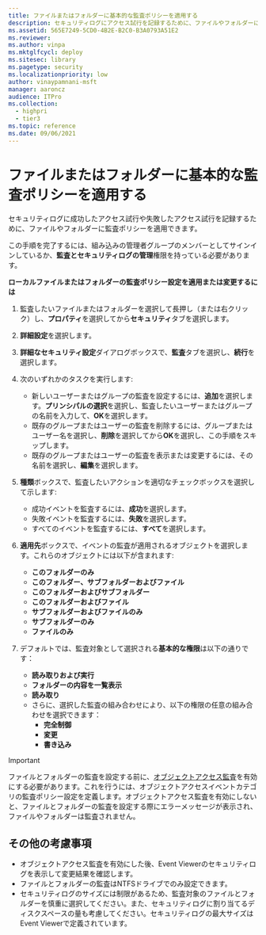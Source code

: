 ```yaml
---
title: ファイルまたはフォルダーに基本的な監査ポリシーを適用する
description: セキュリティログにアクセス試行を記録するために、ファイルやフォルダーに監査ポリシーを適用します。
ms.assetid: 565E7249-5CD0-4B2E-B2C0-B3A0793A51E2
ms.reviewer:
ms.author: vinpa
ms.mktglfcycl: deploy
ms.sitesec: library
ms.pagetype: security
ms.localizationpriority: low
author: vinaypamnani-msft
manager: aaroncz
audience: ITPro
ms.collection:
  - highpri
  - tier3
ms.topic: reference
ms.date: 09/06/2021
---
```


# ファイルまたはフォルダーに基本的な監査ポリシーを適用する

セキュリティログに成功したアクセス試行や失敗したアクセス試行を記録するために、ファイルやフォルダーに監査ポリシーを適用できます。

この手順を完了するには、組み込みの管理者グループのメンバーとしてサインインしているか、**監査とセキュリティログの管理**権限を持っている必要があります。

**ローカルファイルまたはフォルダーの監査ポリシー設定を適用または変更するには**

1.  監査したいファイルまたはフォルダーを選択して長押し（または右クリック）し、**プロパティ**を選択してから**セキュリティ**タブを選択します。
2.  **詳細設定**を選択します。
3.  **詳細なセキュリティ設定**ダイアログボックスで、**監査**タブを選択し、**続行**を選択します。
4.  次のいずれかのタスクを実行します:
    -   新しいユーザーまたはグループの監査を設定するには、**追加**を選択します。**プリンシパルの選択**を選択し、監査したいユーザーまたはグループの名前を入力して、**OK**を選択します。
    -   既存のグループまたはユーザーの監査を削除するには、グループまたはユーザー名を選択し、**削除**を選択してから**OK**を選択し、この手順をスキップします。
    -   既存のグループまたはユーザーの監査を表示または変更するには、その名前を選択し、**編集**を選択します。
5.  **種類**ボックスで、監査したいアクションを適切なチェックボックスを選択して示します:
    -   成功イベントを監査するには、**成功**を選択します。
    -   失敗イベントを監査するには、**失敗**を選択します。
    -   すべてのイベントを監査するには、**すべて**を選択します。



6.  **適用先**ボックスで、イベントの監査が適用されるオブジェクトを選択します。これらのオブジェクトには以下が含まれます:

    -   **このフォルダーのみ**
    -   **このフォルダー、サブフォルダーおよびファイル**
    -   **このフォルダーおよびサブフォルダー**
    -   **このフォルダーおよびファイル**
    -   **サブフォルダーおよびファイルのみ**
    -   **サブフォルダーのみ**
    -   **ファイルのみ**

7.  デフォルトでは、監査対象として選択される**基本的な権限**は以下の通りです：
    -   **読み取りおよび実行**
    -   **フォルダーの内容を一覧表示**
    -   **読み取り**
    -   さらに、選択した監査の組み合わせにより、以下の権限の任意の組み合わせを選択できます：
          - **完全制御**
          - **変更**
          - **書き込み**

> [!IMPORTANT]
> ファイルとフォルダーの監査を設定する前に、[オブジェクトアクセス監査](basic-audit-object-access.md)を有効にする必要があります。これを行うには、オブジェクトアクセスイベントカテゴリの監査ポリシー設定を定義します。オブジェクトアクセス監査を有効にしないと、ファイルとフォルダーの監査を設定する際にエラーメッセージが表示され、ファイルやフォルダーは監査されません。
 
## その他の考慮事項

-   オブジェクトアクセス監査を有効にした後、Event Viewerのセキュリティログを表示して変更結果を確認します。
-   ファイルとフォルダーの監査はNTFSドライブでのみ設定できます。
-   セキュリティログのサイズには制限があるため、監査対象のファイルとフォルダーを慎重に選択してください。また、セキュリティログに割り当てるディスクスペースの量も考慮してください。セキュリティログの最大サイズはEvent Viewerで定義されています。
 
 

